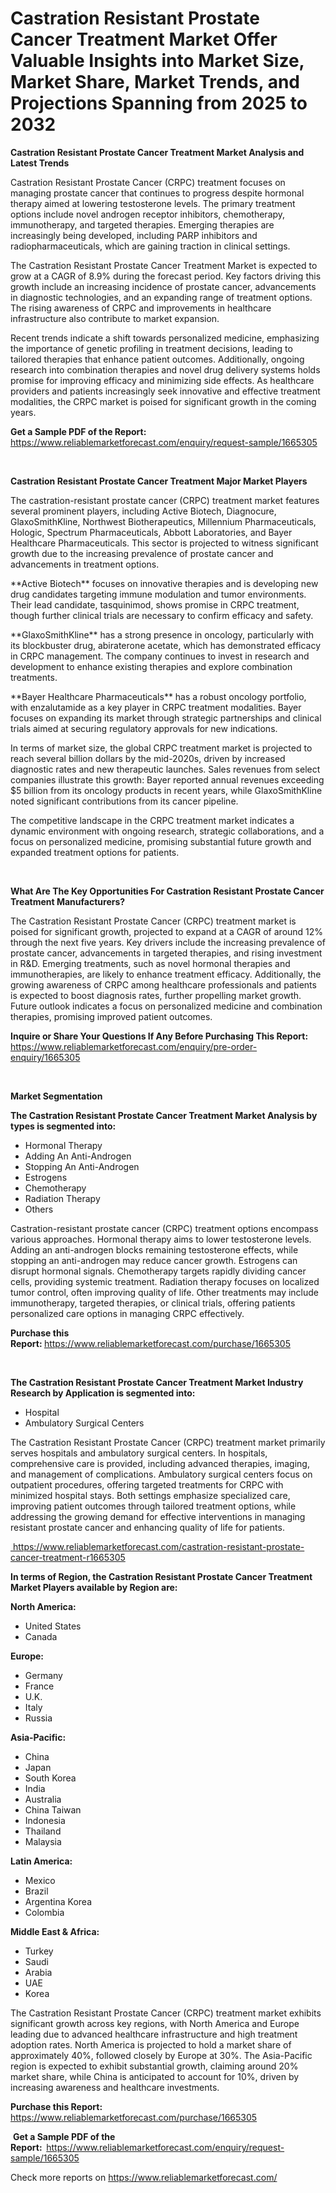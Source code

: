 <p><h1>Castration Resistant Prostate Cancer Treatment Market Offer Valuable Insights into Market Size, Market Share, Market Trends, and Projections Spanning from 2025 to 2032</h1></p><p><strong>Castration Resistant Prostate Cancer Treatment Market Analysis and Latest Trends</strong></p>
<p><p>Castration Resistant Prostate Cancer (CRPC) treatment focuses on managing prostate cancer that continues to progress despite hormonal therapy aimed at lowering testosterone levels. The primary treatment options include novel androgen receptor inhibitors, chemotherapy, immunotherapy, and targeted therapies. Emerging therapies are increasingly being developed, including PARP inhibitors and radiopharmaceuticals, which are gaining traction in clinical settings.</p><p>The Castration Resistant Prostate Cancer Treatment Market is expected to grow at a CAGR of 8.9% during the forecast period. Key factors driving this growth include an increasing incidence of prostate cancer, advancements in diagnostic technologies, and an expanding range of treatment options. The rising awareness of CRPC and improvements in healthcare infrastructure also contribute to market expansion.</p><p>Recent trends indicate a shift towards personalized medicine, emphasizing the importance of genetic profiling in treatment decisions, leading to tailored therapies that enhance patient outcomes. Additionally, ongoing research into combination therapies and novel drug delivery systems holds promise for improving efficacy and minimizing side effects. As healthcare providers and patients increasingly seek innovative and effective treatment modalities, the CRPC market is poised for significant growth in the coming years.</p></p>
<p><strong>Get a Sample PDF of the Report:&nbsp;</strong> <a href="https://www.reliablemarketforecast.com/enquiry/request-sample/1665305?utm_campaign=1169&utm_medium=2&utm_source=Github&utm_content=ia&utm_term=03032025&utm_id=castration-resistant-prostate-cancer-treatment">https://www.reliablemarketforecast.com/enquiry/request-sample/1665305</a></p>
<p>&nbsp;</p>
<p><strong>Castration Resistant Prostate Cancer Treatment Major Market Players</strong></p>
<p><p>The castration-resistant prostate cancer (CRPC) treatment market features several prominent players, including Active Biotech, Diagnocure, GlaxoSmithKline, Northwest Biotherapeutics, Millennium Pharmaceuticals, Hologic, Spectrum Pharmaceuticals, Abbott Laboratories, and Bayer Healthcare Pharmaceuticals. This sector is projected to witness significant growth due to the increasing prevalence of prostate cancer and advancements in treatment options.</p><p>**Active Biotech** focuses on innovative therapies and is developing new drug candidates targeting immune modulation and tumor environments. Their lead candidate, tasquinimod, shows promise in CRPC treatment, though further clinical trials are necessary to confirm efficacy and safety.</p><p>**GlaxoSmithKline** has a strong presence in oncology, particularly with its blockbuster drug, abiraterone acetate, which has demonstrated efficacy in CRPC management. The company continues to invest in research and development to enhance existing therapies and explore combination treatments.</p><p>**Bayer Healthcare Pharmaceuticals** has a robust oncology portfolio, with enzalutamide as a key player in CRPC treatment modalities. Bayer focuses on expanding its market through strategic partnerships and clinical trials aimed at securing regulatory approvals for new indications.</p><p>In terms of market size, the global CRPC treatment market is projected to reach several billion dollars by the mid-2020s, driven by increased diagnostic rates and new therapeutic launches. Sales revenues from select companies illustrate this growth: Bayer reported annual revenues exceeding $5 billion from its oncology products in recent years, while GlaxoSmithKline noted significant contributions from its cancer pipeline.</p><p>The competitive landscape in the CRPC treatment market indicates a dynamic environment with ongoing research, strategic collaborations, and a focus on personalized medicine, promising substantial future growth and expanded treatment options for patients.</p></p>
<p>&nbsp;</p>
<p><strong>What Are The Key Opportunities For Castration Resistant Prostate Cancer Treatment Manufacturers?</strong></p>
<p><p>The Castration Resistant Prostate Cancer (CRPC) treatment market is poised for significant growth, projected to expand at a CAGR of around 12% through the next five years. Key drivers include the increasing prevalence of prostate cancer, advancements in targeted therapies, and rising investment in R&D. Emerging treatments, such as novel hormonal therapies and immunotherapies, are likely to enhance treatment efficacy. Additionally, the growing awareness of CRPC among healthcare professionals and patients is expected to boost diagnosis rates, further propelling market growth. Future outlook indicates a focus on personalized medicine and combination therapies, promising improved patient outcomes.</p></p>
<p><strong>Inquire or Share Your Questions If Any Before Purchasing This Report:</strong> <a href="https://www.reliablemarketforecast.com/enquiry/pre-order-enquiry/1665305?utm_campaign=1169&utm_medium=2&utm_source=Github&utm_content=ia&utm_term=03032025&utm_id=castration-resistant-prostate-cancer-treatment">https://www.reliablemarketforecast.com/enquiry/pre-order-enquiry/1665305</a></p>
<p>&nbsp;</p>
<p><strong>Market Segmentation</strong></p>
<p><strong>The Castration Resistant Prostate Cancer Treatment Market Analysis by types is segmented into:</strong></p>
<p><ul><li>Hormonal Therapy</li><li>Adding An Anti-Androgen</li><li>Stopping An Anti-Androgen</li><li>Estrogens</li><li>Chemotherapy</li><li>Radiation Therapy</li><li>Others</li></ul></p>
<p><p>Castration-resistant prostate cancer (CRPC) treatment options encompass various approaches. Hormonal therapy aims to lower testosterone levels. Adding an anti-androgen blocks remaining testosterone effects, while stopping an anti-androgen may reduce cancer growth. Estrogens can disrupt hormonal signals. Chemotherapy targets rapidly dividing cancer cells, providing systemic treatment. Radiation therapy focuses on localized tumor control, often improving quality of life. Other treatments may include immunotherapy, targeted therapies, or clinical trials, offering patients personalized care options in managing CRPC effectively.</p></p>
<p><strong>Purchase this Report:&nbsp;</strong><a href="https://www.reliablemarketforecast.com/purchase/1665305?utm_campaign=1169&utm_medium=2&utm_source=Github&utm_content=ia&utm_term=03032025&utm_id=castration-resistant-prostate-cancer-treatment">https://www.reliablemarketforecast.com/purchase/1665305</a></p>
<p>&nbsp;</p>
<p><strong>The Castration Resistant Prostate Cancer Treatment Market Industry Research by Application is segmented into:</strong></p>
<p><ul><li>Hospital</li><li>Ambulatory Surgical Centers</li></ul></p>
<p><p>The Castration Resistant Prostate Cancer (CRPC) treatment market primarily serves hospitals and ambulatory surgical centers. In hospitals, comprehensive care is provided, including advanced therapies, imaging, and management of complications. Ambulatory surgical centers focus on outpatient procedures, offering targeted treatments for CRPC with minimized hospital stays. Both settings emphasize specialized care, improving patient outcomes through tailored treatment options, while addressing the growing demand for effective interventions in managing resistant prostate cancer and enhancing quality of life for patients.</p></p>
<p><a href="https://www.reliablemarketforecast.com/castration-resistant-prostate-cancer-treatment-r1665305?utm_campaign=1169&utm_medium=2&utm_source=Github&utm_content=ia&utm_term=03032025&utm_id=castration-resistant-prostate-cancer-treatment">&nbsp;https://www.reliablemarketforecast.com/castration-resistant-prostate-cancer-treatment-r1665305</a></p>
<p><strong>In terms of Region, the Castration Resistant Prostate Cancer Treatment Market Players available by Region are:</strong></p>
<p>
    <p> <strong> North America: </strong>
        <ul>
            <li>United States</li>
            <li>Canada</li>
        </ul>
        </p> 
    <p> <strong> Europe: </strong>
        <ul>
            <li>Germany</li>
            <li>France</li>
            <li>U.K.</li>
            <li>Italy</li>
            <li>Russia</li>
        </ul>
        </p> 
    <p> <strong> Asia-Pacific: </strong>
        <ul>
            <li>China</li>
            <li>Japan</li>
            <li>South Korea</li>
            <li>India</li>
            <li>Australia</li>
            <li>China Taiwan</li>
            <li>Indonesia</li>
            <li>Thailand</li>
            <li>Malaysia</li>
        </ul>
        </p> 
    <p> <strong> Latin America: </strong>
        <ul>
            <li>Mexico</li>
            <li>Brazil</li>
            <li>Argentina Korea</li>
            <li>Colombia</li>
        </ul>
        </p> 
    <p> <strong> Middle East & Africa: </strong>
        <ul>
            <li>Turkey</li>
            <li>Saudi</li>
            <li>Arabia</li>
            <li>UAE</li>
            <li>Korea</li>
        </ul>
    </p>
    </p>
<p><p>The Castration Resistant Prostate Cancer (CRPC) treatment market exhibits significant growth across key regions, with North America and Europe leading due to advanced healthcare infrastructure and high treatment adoption rates. North America is projected to hold a market share of approximately 40%, followed closely by Europe at 30%. The Asia-Pacific region is expected to exhibit substantial growth, claiming around 20% market share, while China is anticipated to account for 10%, driven by increasing awareness and healthcare investments.</p></p>
<p><strong>Purchase this Report: </strong><a href="https://www.reliablemarketforecast.com/purchase/1665305?utm_campaign=1169&utm_medium=2&utm_source=Github&utm_content=ia&utm_term=03032025&utm_id=castration-resistant-prostate-cancer-treatment">https://www.reliablemarketforecast.com/purchase/1665305</a></p>
<p>&nbsp;<strong>Get a Sample PDF of the Report:&nbsp;&nbsp;</strong><a href="https://www.reliablemarketforecast.com/enquiry/request-sample/1665305?utm_campaign=1169&utm_medium=2&utm_source=Github&utm_content=ia&utm_term=03032025&utm_id=castration-resistant-prostate-cancer-treatment">https://www.reliablemarketforecast.com/enquiry/request-sample/1665305</a></p>
<p><strong></strong></p>
<p>Check more reports on <a href="https://www.reliablemarketforecast.com/?utm_campaign=1169&utm_medium=2&utm_source=Github&utm_content=ia&utm_term=03032025&utm_id=castration-resistant-prostate-cancer-treatment">https://www.reliablemarketforecast.com/</a></p>